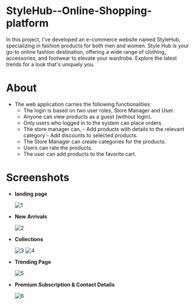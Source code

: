 # StyleHub--Online-Shopping-platform
In this project, I've developed an e-commerce website named StyleHub, specializing in fashion products for both men and women. 
Style Hub is your go-to online fashion destination, offering a wide range of clothing, accessories, and footwear to elevate your wardrobe. Explore the latest trends for a look that's uniquely you.

# About
   * The web application carries the following functionalities:
       + The login is based on two user roles, Store Manager and User.
       + Anyone can view products as a guest (without login).
       + Only users who logged in to the system can place orders.
       + The store manager can, - Add products with details to the relevant category - Add discounts to selected products.
       + The Store Manager can create categories for the products.
       + Users can rate the products.
       + The user can add products to the favorite cart.

 
# Screenshots

+ **landing page**
    
  ![1](https://github.com/mohammadrameez/StyleHub--Online-Shopping-platform/assets/144389509/f23c7ac8-1b82-4fce-91b7-369bf8db7bca)


+ **New Arrivals**
    
  ![2](https://github.com/mohammadrameez/StyleHub--Online-Shopping-platform/assets/144389509/3172b149-c07b-45a7-8aec-96430e7a16ad)


+ **Collections**
    
  ![3](https://github.com/mohammadrameez/StyleHub--Online-Shopping-platform/assets/144389509/ebbb5021-c18d-45ce-856a-e98fa804b3f1)
  ![4](https://github.com/mohammadrameez/StyleHub--Online-Shopping-platform/assets/144389509/012e5646-f5f9-4417-82fb-c00a8571248e)


+ **Trending Page**

  ![5](https://github.com/mohammadrameez/StyleHub--Online-Shopping-platform/assets/144389509/77bf7414-357c-4110-b08c-63b88780a773)


+ **Premium Subscription & Contact Details**
    
  ![6](https://github.com/mohammadrameez/StyleHub--Online-Shopping-platform/assets/144389509/b0315c32-16a2-47ff-896a-a759ea2505a7)
  
 

